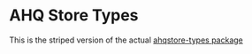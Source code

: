 # AHQ Store Types

This is the striped version of the actual [ahqstore-types package](https://github.com/ahqsoftwares/tauri-ahq-store/tree/ff5fde7172d6fc622debc8b8b448f02142d9a71b/ahqstore-types)
